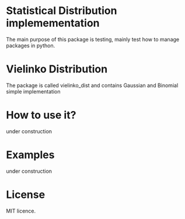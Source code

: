 # Statistical Distribution implemementation
The main purpose of this package is testing, mainly test how to manage packages in python.

# Vielinko Distribution
The package is called vielinko_dist and contains Gaussian and Binomial simple implementation

# How to use it?
under construction

# Examples
under construction

# License
MIT licence.